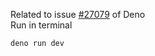 Related to issue [#27079](https://github.com/denoland/deno/issues/27079) of Deno  
Run in terminal

```bash
deno run dev
```
